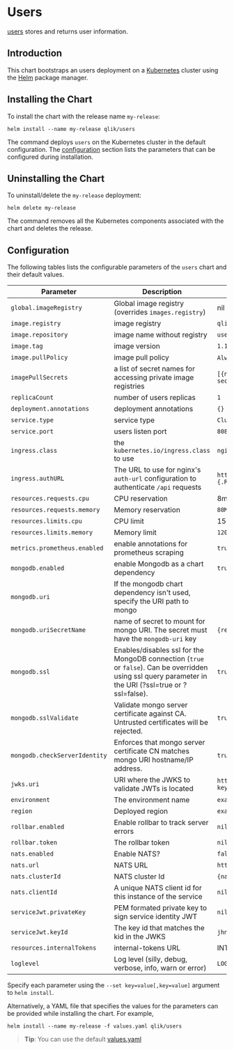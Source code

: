 # Users

[users](https://github.com/qlik-trial/users) stores and returns user information.

## Introduction

This chart bootstraps an users deployment on a [Kubernetes](http://kubernetes.io) cluster using the [Helm](https://helm.sh) package manager.

## Installing the Chart

To install the chart with the release name `my-release`:

```console
helm install --name my-release qlik/users
```

The command deploys `users` on the Kubernetes cluster in the default configuration. The [configuration](#configuration) section lists the parameters that can be configured during installation.

## Uninstalling the Chart

To uninstall/delete the `my-release` deployment:

```console
helm delete my-release
```

The command removes all the Kubernetes components associated with the chart and deletes the release.

## Configuration

The following tables lists the configurable parameters of the `users` chart and their default values.

| Parameter                    | Description                                                                         | Default                                                                                |
| ---------------------------- | ----------------------------------------------------------------------------------- | -------------------------------------------------------------------------------------- |
| `global.imageRegistry`       | Global image registry (overrides `images.registry`)                                 | nil                                                                                    |
| `image.registry`             | image registry                                                                      | `qliktech-docker.jfrog.io`                                                             |
| `image.repository`           | image name without registry                                                         | `users`                                                                                |
| `image.tag`                  | image version                                                                       | `1.10.7`                                                                                |
| `image.pullPolicy`           | image pull policy                                                                   | `Always` if `image.tag` is `latest`, else `IfNotPresent`                               |
| `imagePullSecrets`           | a list of secret names for accessing private image registries                       | `[{name: "artifactory-registry-secret-registry-secret"}]`                              |
| `replicaCount`               | number of users replicas                                                            | `1`                                                                                    |
| `deployment.annotations`     | deployment annotations                                                              | `{}`                                                                                   |
| `service.type`               | service type                                                                        | `ClusterIP`                                                                            |
| `service.port`               | users listen port                                                                   | `8080`                                                                                 |
| `ingress.class`              | the `kubernetes.io/ingress.class` to use                                            | `nginx`                                                                                |
| `ingress.authURL`            | The URL to use for nginx's `auth-url` configuration to authenticate `/api` requests | `http://{.Release.Name}-edge-auth.{.Release.Namespace}.svc.cluster.local:8080/v1/auth` |
| `resources.requests.cpu`     | CPU reservation                                                                     | 8m                                                                                     |
| `resources.requests.memory`  | Memory reservation                                                                  | `80M`                                                                                  |
| `resources.limits.cpu`       | CPU limit                                                                           | 150m                                                                                   |
| `resources.limits.memory`    | Memory limit                                                                        | `120M`                                                                                 |
| `metrics.prometheus.enabled` | enable annotations for prometheus scraping                                          | `true`                                                                                 |
| `mongodb.enabled`            | enable Mongodb as a chart dependency                                                | `true`                                                                                 |
| `mongodb.uri`                | If the mongodb chart dependency isn't used, specify the URI path to mongo           |                                                                                        |
| `mongodb.uriSecretName`      | name of secret to mount for mongo URI. The secret must have the `mongodb-uri` key   | `{release.Name}-mongoconfig`                                                           |
| `mongodb.ssl`                | Enables/disables ssl for the MongoDB connection (`true` or `false`). Can be overridden using ssl query parameter in the URI (?ssl=true or ?ssl=false). | `true`                                                   |
| `mongodb.sslValidate`        | Validate mongo server certificate against CA. Untrusted certificates will be rejected. | `true`                                                   |
| `mongodb.checkServerIdentity`| Enforces that mongo server certificate CN matches mongo URI hostname/IP address.       | `true`                                                   |
| `jwks.uri`                   | URI where the JWKS to validate JWTs is located                                      | `http://{{ .Release.Name }}-keys:8080/v1/keys/qlik.api.internal`                                 |
| `environment`                | The environment name                                                                | `example`                                                                              |
| `region`                     | Deployed region                                                                     | `example`                                                                              |
| `rollbar.enabled`            | Enable rollbar to track server errors                                               | `nil`                                                                                  |
| `rollbar.token`              | The rollbar token                                                                   | `nil`                                                                                  |
| `nats.enabled`               | Enable NATS?                                                                        | `false`                                                                                |
| `nats.url`                   | NATS URL                                                                            | `http://{.Release.Name}-nats-client:4222`                                              |
| `nats.clusterId`             | NATS cluster Id                                                                     | `{nats.release}-nats-streaming-cluster`                                                |
| `nats.clientId`              | A unique NATS client id for this instance of the service                            | `nil`                                                                                  |
| `serviceJwt.privateKey`      | PEM formated private key to sign service identity JWT                               | `nil`                                                                                  |
| `serviceJwt.keyId`           | The key id that matches the kid in the JWKS                                         | `jhnbOw3nZwHlAfz4FRjEPgo5CG_Tw0uezR2VsyagBzY`                                          |
| `resources.internalTokens`   | internal-tokens URL                                                                 | INTERNAL_TOKENS_RESOURCE                                                               |
| `loglevel`                   |  Log level (silly, debug, verbose, info, warn or error)                             | `LOG_LEVEL`                                                                            |

Specify each parameter using the `--set key=value[,key=value]` argument to `helm install`.

Alternatively, a YAML file that specifies the values for the parameters can be provided while installing the chart. For example,

```console
helm install --name my-release -f values.yaml qlik/users
```

> **Tip**: You can use the default [values.yaml](values.yaml)
